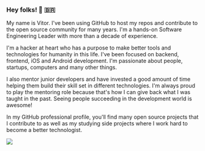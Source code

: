 ### Hey folks! 👋 🇧🇷

My name is Vitor. I've been using GitHub to host my repos and contribute to the open source community for many years. I'm a hands-on Software Engineering Leader with more than a decade of experience.

I'm a hacker at heart who has a purpose to make better tools and technologies for humanity in this life. I've been focused on backend, frontend, iOS and Android development. I'm passionate about people, startups, computers and many other things.

I also mentor junior developers and have invested a good amount of time helping them build their skill set in different technologies. I'm always proud to play the mentoring role because that's how I can give back what I was taught in the past. Seeing people succeeding in the development world is awesome!

In my GitHub professional profile, you'll find many open source projects that I contribute to as well as my studying side projects where I work hard to become a better technologist.

<a href="https://github.com/vbrazo/github-profile-views-counter">
  <img src="https://komarev.com/ghpvc/?username=vbrazo">
</a>
